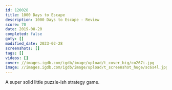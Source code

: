 ```yaml
---
id: 120028
title: 1000 Days to Escape
description: 1000 Days to Escape - Review
score: 70
date: 2019-08-20
completed: false
goty: []
modified_date: 2023-02-28
screenshots: []
tags: []
videos: []
cover: //images.igdb.com/igdb/image/upload/t_cover_big/co267i.jpg
image: //images.igdb.com/igdb/image/upload/t_screenshot_huge/sc6s4l.jpg
---
```

A super solid little puzzle-ish strategy game.